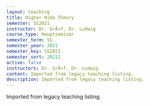 ```yaml
---
layout: teaching
title: Higher Hida Theory
semester: SS2021
instructor: Dr. GrÃ¤f, Dr. Ludwig
course_type: Hauptseminar
semester_term: SS
semester_year: 2021
semester_key: SS2021
semester_sort: 20211
active: false
instructors: Dr. GrÃ¤f, Dr. Ludwig
content: Imported from legacy teaching listing.
description: Imported from legacy teaching listing.
---
```

Imported from legacy teaching listing.
